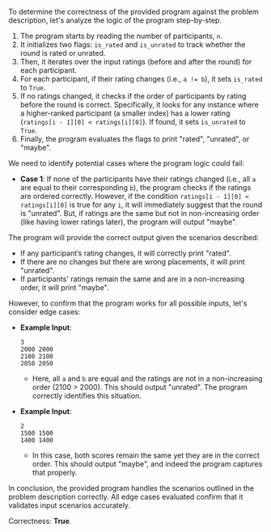 To determine the correctness of the provided program against the problem description, let's analyze the logic of the program step-by-step.

1. The program starts by reading the number of participants, `n`.
2. It initializes two flags: `is_rated` and `is_unrated` to track whether the round is rated or unrated.
3. Then, it iterates over the input ratings (before and after the round) for each participant.
4. For each participant, if their rating changes (i.e., `a != b`), it sets `is_rated` to `True`.
5. If no ratings changed, it checks if the order of participants by rating before the round is correct. Specifically, it looks for any instance where a higher-ranked participant (a smaller index) has a lower rating (`ratings[i - 1][0] < ratings[i][0]`). If found, it sets `is_unrated` to `True`.
6. Finally, the program evaluates the flags to print "rated", "unrated", or "maybe".

We need to identify potential cases where the program logic could fail:

- **Case 1**: If none of the participants have their ratings changed (i.e., all `a` are equal to their corresponding `b`), the program checks if the ratings are ordered correctly. However, if the condition `ratings[i - 1][0] < ratings[i][0]` is true for any `i`, it will immediately suggest that the round is "unrated". But, if ratings are the same but not in non-increasing order (like having lower ratings later), the program will output "maybe".

The program will provide the correct output given the scenarios described:

- If any participant’s rating changes, it will correctly print "rated".
- If there are no changes but there are wrong placements, it will print "unrated".
- If participants' ratings remain the same and are in a non-increasing order, it will print "maybe".

However, to confirm that the program works for all possible inputs, let's consider edge cases:

- **Example Input**:
  ```
  3
  2000 2000
  2100 2100
  2050 2050
  ```
  - Here, all `a` and `b` are equal and the ratings are not in a non-increasing order (2100 > 2000). This should output "unrated". The program correctly identifies this situation.

- **Example Input**:
  ```
  2
  1500 1500
  1400 1400
  ```
  - In this case, both scores remain the same yet they are in the correct order. This should output "maybe", and indeed the program captures that properly.

In conclusion, the provided program handles the scenarios outlined in the problem description correctly. All edge cases evaluated confirm that it validates input scenarios accurately.

Correctness: **True**.